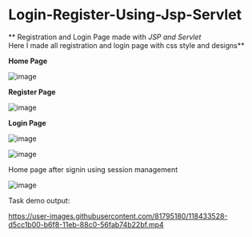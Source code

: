 # Login-Register-Using-Jsp-Servlet
**
Registration and Login Page made with _JSP and Servlet_ <br>
Here I made all registration and login page with css style and designs**

**Home Page**

![image](https://user-images.githubusercontent.com/81795180/118433214-19725500-b6f8-11eb-986e-37cfc37e2b3a.png)

**Register Page**

![image](https://user-images.githubusercontent.com/81795180/118433260-2e4ee880-b6f8-11eb-907a-e437f4f10aff.png)


**Login Page**

![image](https://user-images.githubusercontent.com/81795180/118433442-a9180380-b6f8-11eb-85c6-8f5fc4857205.png)

![image](https://user-images.githubusercontent.com/81795180/118433480-baf9a680-b6f8-11eb-97a7-d000887d983b.png)


Home page after signin using session management

![image](https://user-images.githubusercontent.com/81795180/118433332-61917780-b6f8-11eb-89b9-a331be09be9b.png)

Task demo output:

https://user-images.githubusercontent.com/81795180/118433528-d5cc1b00-b6f8-11eb-88c0-56fab74b22bf.mp4





